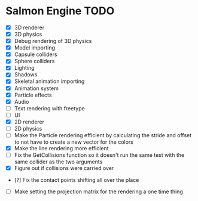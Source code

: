 # Salmon Engine TODO

- [X] 3D renderer
- [X] 3D physics
- [X] Debug rendering of 3D physics
- [X] Model importing
- [X] Capsule colliders
- [X] Sphere colliders
- [X] Lighting
- [X] Shadows
- [X] Skeletal animation importing
- [X] Animation system
- [X] Particle effects
- [X] Audio
- [ ] Text rendering with freetype
- [ ] UI
- [X] 2D renderer
- [ ] 2D physics
- [ ] Make the Particle rendering efficient by calculating 
      the stride and offset to not have to create a new vector for the colors
- [X] Make the line rendering more efficient
- [ ] Fix the GetCollisions function so it doesn't run the same test with the same collider as the
      two arguments
- [X] Figure out if collisions were carried over
- [?] Fix the contact points shifting all over the place
- [ ] Make setting the projection matrix for the rendering a one time thing
